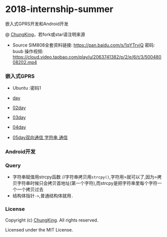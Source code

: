 # 2018-internship-summer
嵌入式GPRS开发和Android开发

@ [ChungKing](https://github.com/HuangCongQing/2018-internship-summer)，若fork或star请注明来源

* Source
SIM808全套资料链接: https://pan.baidu.com/s/1qYTrvjQ 密码: buub
操作视频:   https://cloud.video.taobao.com/play/u/2063741382/p/2/e/6/t/3/50048008202.mp4


### 嵌入式GPRS
* Ubuntu :密码1

* [day](./Docs/teacher/02day)
* [02day](./Docs/teacher/02day)
* [03day](./Docs/teacher/03day)
* [04day](./Docs/teacher/04day)
* [05day双向通信   字符串 通信](./Docs/teacher/05day)



### Android开发

### Query

* 字符串赋值用strcpy函数
//字符串拷贝用`strcpy()`,字符用=就可以了,因为=拷贝字符串时候只会拷贝首地址(第一个字符),而strcpy是把字符串里每个字符一个一个拷贝过去
* 结构体指针`->`,普通结构体就用`.`

### License
Copyright (c) [ChungKing](https://github.com/HuangCongQing/2018-internship-summer). All rights reserved.

Licensed under the MIT License.